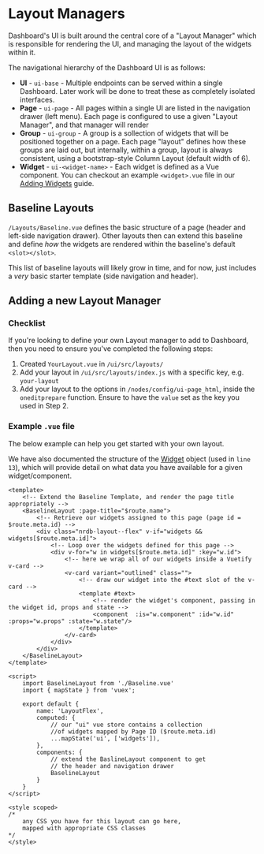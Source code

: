 # Layout Managers

Dashboard's UI is built around the central core of a "Layout Manager" which is responsible for rendering the UI, and managing the layout of the widgets within it.

The navigational hierarchy of the Dashboard UI is as follows:

- **UI** - `ui-base` - Multiple endpoints can be served within a single Dashboard. Later work will be done to treat these as completely isolated interfaces.
- **Page** - `ui-page` - All pages within a single UI are listed in the navigation drawer (left menu). Each page is configured to use a given "Layout Manager", and that manager will render 
- **Group** - `ui-group` - A group is a sollection of widgets that will be positioned together on a page. Each page "layout" defines how these groups are laid out, but internally, within a group, layout is always consistent, using a bootstrap-style Column Layout (default width of 6).
- **Widget** - `ui-<widget-name>` - Each widget is defined as a Vue component. You can checkout an example `<widget>.vue` file in our [Adding Widgets](../widgets/core-widgets#example-widget-vue) guide.


## Baseline Layouts

`/Layouts/Baseline.vue` defines the basic structure of a page (header and left-side navigation drawer). Other layouts then can extend this baseline and define _how_ the widgets are rendered within the baseline's default `<slot></slot>`.

This list of baseline layouts will likely grow in time, and for now, just includes a _very_ basic starter template (side navigation and header).

## Adding a new Layout Manager

### Checklist 

If you're looking to define your own Layout manager to add to Dashboard, then you need to ensure you've completed the following steps:

1. Created `YourLayout.vue` in `/ui/src/layouts/`
1. Add your layout in `/ui/src/layouts/index.js` with a specific key, e.g. `your-layout`
1. Add your layout to the options in `/nodes/config/ui-page_html`, inside the `oneditprepare` function. Ensure to have the `value` set as the key you used in Step 2.

### Example `.vue` file

The below example can help you get started with your own layout.

We have also documented the structure of the [Widget](./events#widget) object (used in `line 13`), which will provide detail on what data you have available for a given widget/component.

```vue:line-numbers {1}
<template>
    <!-- Extend the Baseline Template, and render the page title appropriately -->
    <BaselineLayout :page-title="$route.name">
        <!-- Retrieve our widgets assigned to this page (page id = $route.meta.id) -->
        <div class="nrdb-layout--flex" v-if="widgets && widgets[$route.meta.id]">
            <!-- Loop over the widgets defined for this page -->
            <div v-for="w in widgets[$route.meta.id]" :key="w.id">
                <!-- here we wrap all of our widgets inside a Vuetify v-card -->
                <v-card variant="outlined" class="">
                    <!-- draw our widget into the #text slot of the v-card -->
                    <template #text>
                        <!-- render the widget's component, passing in the widget id, props and state -->
                        <component  :is="w.component" :id="w.id" :props="w.props" :state="w.state"/>
                    </template>
                </v-card>
            </div>
        </div>
    </BaselineLayout>
</template>

<script>
    import BaselineLayout from './Baseline.vue'
    import { mapState } from 'vuex';

    export default {
        name: 'LayoutFlex',
        computed: {
            // our "ui" vue store contains a collection
            //of widgets mapped by Page ID ($route.meta.id)
            ...mapState('ui', ['widgets']),
        },
        components: {
            // extend the BaslineLayout component to get
            // the header and navigation drawer
            BaselineLayout
        }
    }
</script>

<style scoped>
/*
    any CSS you have for this layout can go here,
    mapped with appropriate CSS classes
*/
</style>
```